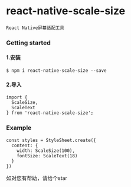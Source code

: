 # react-native-scale-size
```
React Native屏幕适配工具
```

### Getting started
#### 1.安装
```
$ npm i react-native-scale-size --save
```
#### 2.导入
```
import {
  ScaleSize,
  ScaleText
} from 'react-native-scale-size';
```

### Example
```
const styles = StyleSheet.create({
  content: {
    width: ScaleSize(100),
    fontSize: ScaleText(18)
  }
})
```

如对您有帮助，请给个star
